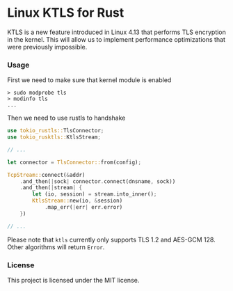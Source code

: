 # Linux KTLS for Rust

KTLS is a new feature introduced in Linux 4.13 that performs TLS encryption in the kernel.
This will allow us to implement performance optimizations that were previously impossible.

### Usage

First we need to make sure that kernel module is enabled

```
> sudo modprobe tls
> modinfo tls
...
```

Then we need to use rustls to handshake

```rust
use tokio_rustls::TlsConnector;
use tokio_rusktls::KtlsStream;

// ...

let connector = TlsConnector::from(config);

TcpStream::connect(&addr)
	.and_then(|sock| connector.connect(dnsname, sock))
	.and_then(|stream| {
		let (io, session) = stream.into_inner();
		KtlsStream::new(io, &session)
			.map_err(|err| err.error)
	})

// ...
```

Please note that `ktls` currently only supports TLS 1.2 and AES-GCM 128.
Other algorithms will return `Error`.

### License

This project is licensed under the MIT license.
